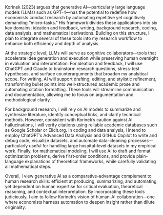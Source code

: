 Korinek (2023) argues that generative AI—particularly large language models (LLMs) such as GPT-4—has the potential to redefine how economists conduct research by automating repetitive yet cognitively demanding “micro-tasks.” His framework divides these applications into six key domains: ideation and feedback, writing, background research, coding, data analysis, and mathematical derivations. Building on this structure, I plan to integrate several of these tools into my research workflow to enhance both efficiency and depth of analysis.

At the strategic level, LLMs will serve as cognitive collaborators—tools that accelerate idea generation and execution while preserving human oversight in evaluation and interpretation. For ideation and feedback, I will use ChatGPT and Claude to brainstorm research questions, stress-test hypotheses, and surface counterarguments that broaden my analytical scope. For writing, AI will support drafting, editing, and stylistic refinement, transforming bullet points into well-structured academic prose and automating citation formatting. These tools will streamline communication and documentation, allowing me to focus on argumentation and methodological clarity.

For background research, I will rely on AI models to summarize and synthesize literature, identify conceptual links, and clarify technical methods. However, consistent with Korinek’s caution against AI hallucinations, I will verify citations using reliable academic databases such as Google Scholar or Elicit.org. In coding and data analysis, I intend to employ ChatGPT’s Advanced Data Analysis and GitHub Copilot to write and debug code, visualize datasets, and automate data-cleaning processes—particularly useful for handling large hospital-level datasets in my empirical work. Finally, for mathematical modeling, I will use AI to draft and format optimization problems, derive first-order conditions, and provide plain-language explanations of theoretical frameworks, while carefully validating all mathematical steps.

Overall, I view generative AI as a comparative-advantage complement to human research skills: efficient at producing, summarizing, and automating, yet dependent on human expertise for critical evaluation, theoretical reasoning, and contextual interpretation. By incorporating these tools judiciously, I aim to follow Korinek’s vision of human-AI collaboration—one where economists harness automation to deepen insight rather than dilute originality.

